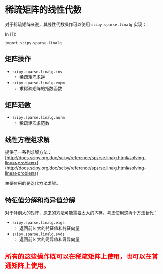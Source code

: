 # 稀疏矩阵的线性代数

对于稀疏矩阵来说，其线性代数操作可以使用 `scipy.sparse.linalg` 实现：

In [1]:

```
import scipy.sparse.linalg

```

## 矩阵操作

*   `scipy.sparse.linalg.inv`
    *   稀疏矩阵求逆
*   `scipy.sparse.linalg.expm`
    *   求稀疏矩阵的指数函数

## 矩阵范数

*   `scipy.sparse.linalg.norm`
    *   稀疏矩阵求范数

## 线性方程组求解

提供了一系列求解方法： [http://docs.scipy.org/doc/scipy/reference/sparse.linalg.html#solving-linear-problems](http://docs.scipy.org/doc/scipy/reference/sparse.linalg.html#solving-linear-problems)

主要使用的是迭代方法求解。

## 特征值分解和奇异值分解

对于特别大的矩阵，原来的方法可能需要太大的内存，考虑使用这两个方法替代：

*   `scipy.sparse.linalg.eigs`
    *   返回前 k 大的特征值和特征向量
*   `scipy.sparse.linalg.svds`
    *   返回前 k 大的奇异值和奇异向量

## <font color="red">所有的这些操作既可以在稀疏矩阵上使用，也可以在普通矩阵上使用。</font>